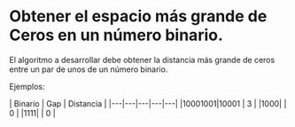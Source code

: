 # Obtener el espacio  más grande de Ceros en un número binario.

El algoritmo a desarrollar debe obtener la distancia más grande de ceros entre un par
de unos de un número binario.

Ejemplos:

| Binario  | Gap  | Distancia   |
|---|---|---|---|---|
|10001001|10001   | 3  |
|1000|   | 0  |
|1111|   | 0  |


